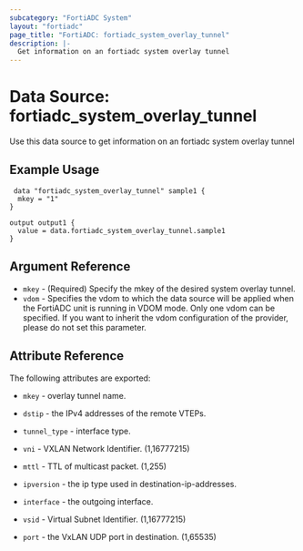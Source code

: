 ```yaml
---
subcategory: "FortiADC System"
layout: "fortiadc"
page_title: "FortiADC: fortiadc_system_overlay_tunnel"
description: |-
  Get information on an fortiadc system overlay tunnel
---
```


# Data Source: fortiadc_system_overlay_tunnel
Use this data source to get information on an fortiadc system overlay tunnel

## Example Usage

```hcl
 data "fortiadc_system_overlay_tunnel" sample1 {
  mkey = "1"
}

output output1 {
  value = data.fortiadc_system_overlay_tunnel.sample1
}
```

## Argument Reference
* `mkey` - (Required) Specify the mkey of the desired  system overlay tunnel.
* `vdom` - Specifies the vdom to which the data source will be applied when the FortiADC unit is running in VDOM mode. Only one vdom can be specified. If you want to inherit the vdom configuration of the provider, please do not set this parameter.


## Attribute Reference

The following attributes are exported:

* `mkey` - overlay tunnel name.

* `dstip` - the IPv4 addresses of the remote VTEPs. 
* `tunnel_type` - interface type. 
* `vni` - VXLAN Network Identifier. (1,16777215)
* `mttl` - TTL of multicast packet. (1,255)
* `ipversion` - the ip type used in destination-ip-addresses. 

* `interface` - the outgoing interface. 
* `vsid` - Virtual Subnet Identifier. (1,16777215)
* `port` - the VxLAN UDP port in destination. (1,65535)

